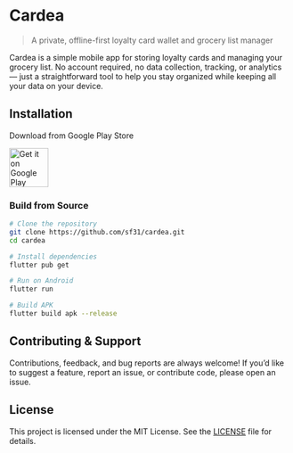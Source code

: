 # Cardea

> A private, offline-first loyalty card wallet and grocery list manager

Cardea is a simple mobile app for storing loyalty cards and managing your grocery list.
No account required, no data collection, tracking, or analytics — just a straightforward tool to
help you stay organized while keeping all your data on your device.

## Installation

Download from Google Play Store

[<img src="https://play.google.com/intl/en_us/badges/images/generic/en_badge_web_generic.png" alt="Get it on Google Play" height="70">](https://play.google.com/store/apps/details?id=im.fede.cardea)

### Build from Source

```bash
# Clone the repository
git clone https://github.com/sf31/cardea.git
cd cardea

# Install dependencies
flutter pub get

# Run on Android
flutter run

# Build APK
flutter build apk --release
```

## Contributing & Support

Contributions, feedback, and bug reports are always welcome!
If you’d like to suggest a feature, report an issue, or contribute code, please open an issue.

## License

This project is licensed under the MIT License. See the [LICENSE](LICENSE) file for details.
